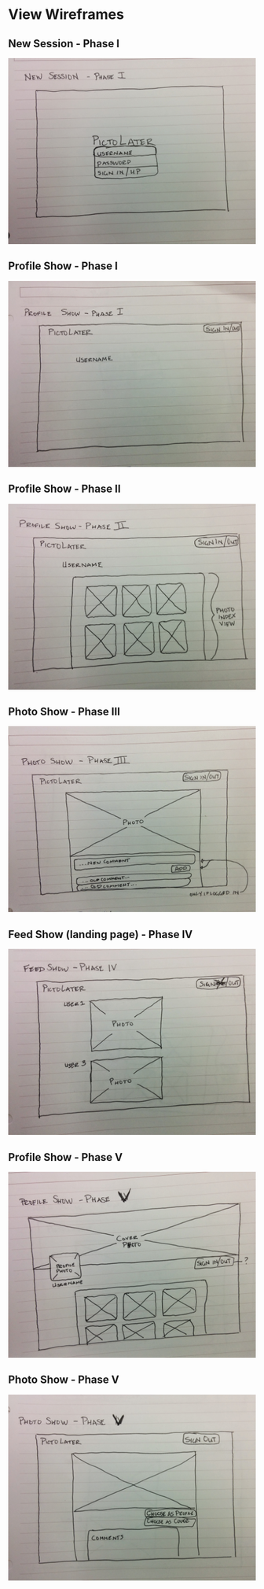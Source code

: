 # View Wireframes

## New Session - Phase I
![new-session]

## Profile Show - Phase I
![profile-show]

## Profile Show - Phase II
![profile-show-2]

## Photo Show - Phase III
![photo-show]

## Feed Show (landing page) - Phase IV
![feed-show]

## Profile Show - Phase V
![profile-show-3]

## Photo Show - Phase V
![photo-show-2]


[new-session]: ./wireframes/new_session.jpg
[profile-show]: ./wireframes/profile_show.jpg
[profile-show-2]: ./wireframes/profile_show_2.jpg
[photo-show]: ./wireframes/photo_show.jpg
[feed-show]: ./wireframes/feed_show.jpg
[profile-show-3]: ./wireframes/profile_show_3.jpg
[photo-show-2]: ./wireframes/photo_show_2.jpg
